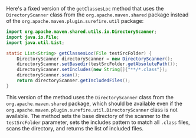 Here's a fixed version of the `getClassesLoc` method that uses the `DirectoryScanner` class from the `org.apache.maven.shared` package instead of the `org.apache.maven.plugin.surefire.util` package:

```java
import org.apache.maven.shared.utils.io.DirectoryScanner;
import java.io.File;
import java.util.List;

static List<String> getClassesLoc(File testSrcFolder) {
    DirectoryScanner directoryScanner = new DirectoryScanner();
    directoryScanner.setBasedir(testSrcFolder.getAbsolutePath());
    directoryScanner.setIncludes(new String[]{"**/*.class"});
    directoryScanner.scan();
    return directoryScanner.getIncludedFiles();
}
```

This version of the method uses the `DirectoryScanner` class from the `org.apache.maven.shared` package, which should be available even if the `org.apache.maven.plugin.surefire.util.DirectoryScanner` class is not available. The method sets the base directory of the scanner to the `testSrcFolder` parameter, sets the includes pattern to match all `.class` files, scans the directory, and returns the list of included files.